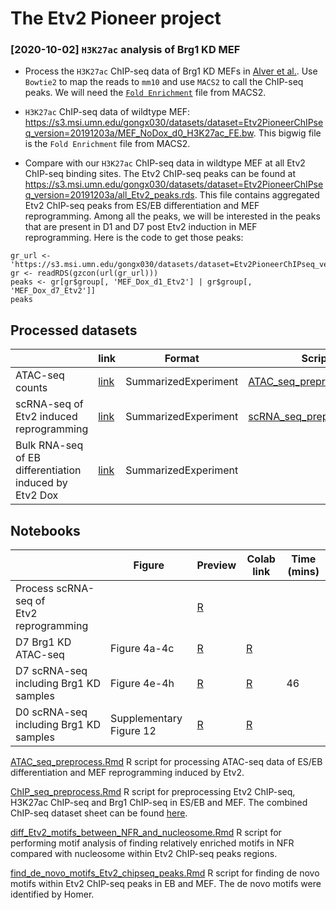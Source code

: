# The Etv2 Pioneer project


### [2020-10-02] `H3K27ac` analysis of Brg1 KD MEF

* Process the `H3K27ac` ChIP-seq data of Brg1 KD MEFs in [Alver et al.](https://www.nature.com/articles/ncomms14648#Sec6).  Use `Bowtie2` to map the reads to `mm10` and use `MACS2` to call the ChIP-seq peaks.  We will need the [`Fold Enrichment`](https://github.com/macs3-project/MACS/wiki/Build-Signal-Track) file from MACS2.

* `H3K27ac` ChIP-seq data of wildtype MEF: https://s3.msi.umn.edu/gongx030/datasets/dataset=Etv2PioneerChIPseq_version=20191203a/MEF_NoDox_d0_H3K27ac_FE.bw.  This bigwig file is the `Fold Enrichment` file from MACS2. 

* Compare with our `H3K27ac` ChIP-seq data in wildtype MEF at all Etv2 ChIP-seq binding sites.  The Etv2 ChIP-seq peaks can be found at https://s3.msi.umn.edu/gongx030/datasets/dataset=Etv2PioneerChIPseq_version=20191203a/all_Etv2_peaks.rds. This file contains aggregated Etv2 ChIP-seq peaks from ES/EB differentiation and MEF reprogramming.  Among all the peaks, we will be interested in the peaks that are present in D1 and D7 post Etv2 induction in MEF reprogramming.  Here is the code to get those peaks:

```
gr_url <- 'https://s3.msi.umn.edu/gongx030/datasets/dataset=Etv2PioneerChIPseq_version=20191203a/all_Etv2_peaks.rds' 
gr <- readRDS(gzcon(url(gr_url)))
peaks <- gr[gr$group[, 'MEF_Dox_d1_Etv2'] | gr$group[, 'MEF_Dox_d7_Etv2']]
peaks
```

## Processed datasets

| | link | Format | Script | 
| --- | --- | --- | --- | 
| ATAC-seq counts | [link](https://s3.msi.umn.edu/gongx030/datasets/dataset=Etv2ATAC_version=20190228a/all_ATAC.rds) | SummarizedExperiment | [ATAC_seq_preprocess.Rmd](ATAC_seq_preprocess.Rmd) |
| scRNA-seq of Etv2 induced reprogramming | [link](https://s3.msi.umn.edu/gongx030/etv2_pioneer/data/processed_Etv2_scRNAseq.rds) | SummarizedExperiment | [scRNA_seq_preprocess.Rmd](scRNA_seq_preprocess.Rmd) |
| Bulk RNA-seq of EB differentiation induced by Etv2 Dox | [link](https://s3.msi.umn.edu/gongx030/datasets/dataset=Etv2RNA-seq_version=20190909a/se.rds) | SummarizedExperiment | |

## Notebooks

|  | Figure | Preview | Colab link | Time (mins) |
| --- | --- | --- | --- | --- |
| Process scRNA-seq of<br> Etv2 reprogramming | | [R](scRNA_seq_preprocess.Rmd) |  | | |
| D7 Brg1 KD ATAC-seq | Figure 4a-4c | [R](Brg1_KD_sustained_Etv2_peaks.ipynb) | [R](https://colab.research.google.com/github/gongx030/etv2_pioneer/blob/master/Brg1_KD_sustained_Etv2_peaks.ipynb) |  |
| D7 scRNA-seq including Brg1 KD samples | Figure 4e-4h | [R](Brg1KD_scRNA_seq_D7.ipynb) | [R](https://colab.research.google.com/github/gongx030/etv2_pioneer/blob/master/Brg1KD_scRNA_seq_D7.ipynb) | 46 |
| D0 scRNA-seq including Brg1 KD samples | Supplementary Figure 12 | [R](Brg1KD_scRNA_seq_D0.ipynb) | [R](https://colab.research.google.com/github/gongx030/etv2_pioneer/blob/master/Brg1KD_scRNA_seq_D0.ipynb) |  |



[ATAC_seq_preprocess.Rmd](ATAC_seq_preprocess.Rmd) R script for processing ATAC-seq data of ES/EB differentiation and MEF reprogramming induced by Etv2.  

[ChIP_seq_preprocess.Rmd](ChIP_seq_preprocess.Rmd) R script for preprocessing Etv2 ChIP-seq, H3K27ac ChIP-seq and Brg1 ChIP-seq in ES/EB and MEF.  The combined ChIP-seq dataset sheet can be found [here](https://docs.google.com/spreadsheets/d/1UWiduM3Pv-GsVGmfxFApnyVBI1THMR8n8wHg5st3b5c/edit?usp=sharing).  

[diff_Etv2_motifs_between_NFR_and_nucleosome.Rmd](diff_Etv2_motifs_between_NFR_and_nucleosome.Rmd) R script for performing motif analysis of finding relatively enriched motifs in NFR compared with nucleosome within Etv2 ChIP-seq peaks regions. 

[find_de_novo_motifs_Etv2_chipseq_peaks.Rmd](find_de_novo_motifs_Etv2_chipseq_peaks.Rmd) R script for finding de novo motifs within Etv2 ChIP-seq peaks in EB and MEF.  The de novo motifs were identified by Homer. 

